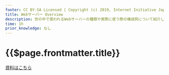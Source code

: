 ```yaml
---
footer: CC BY-SA Licensed | Copyright (c) 2019, Internet Initiative Japan Inc.
title: Webサーバー Overview
description: 世の中で使われるWebサーバーの種類や実際に使う際の構成例について紹介します
time: 1h
prior_knowledge: なし
---
```


<header-table/>

# {{$page.frontmatter.title}}

[資料はこちら](/bootcamp/webserver-overview.pdf)

<credit-footer/>
